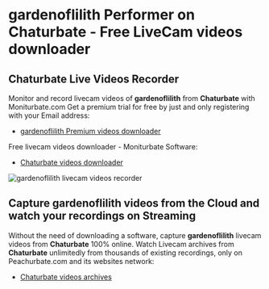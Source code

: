 # gardenoflilith Performer on Chaturbate - Free LiveCam videos downloader

## Chaturbate Live Videos Recorder

Monitor and record livecam videos of **gardenoflilith** from **Chaturbate** with Moniturbate.com
Get a premium trial for free by just and only registering with your Email address:
* [gardenoflilith Premium videos downloader](https://moniturbate.com/request-demo-licence-key.html)

Free livecam videos downloader - Moniturbate Software:
* [Chaturbate videos downloader](https://moniturbate.com/moniturbate-download-software.html)

![gardenoflilith livecam videos recorder](https://peachurnet.com/templates/moniturbate-software.png)


## Capture gardenoflilith videos from the Cloud and watch your recordings on Streaming

Without the need of downloading a software, capture **gardenoflilith** livecam videos from **Chaturbate** 100% online.
Watch Livecam archives from **Chaturbate** unlimitedly from thousands of existing recordings, only on Peachurbate.com and its websites network:
* [Chaturbate videos archives](https://peachurnet.com/)
